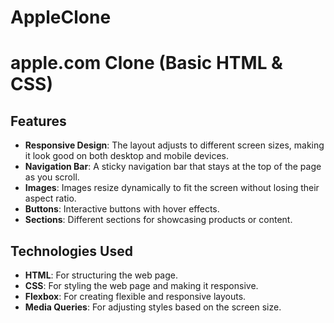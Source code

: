 # AppleClone

# apple.com Clone (Basic HTML & CSS)


## Features

- **Responsive Design**: The layout adjusts to different screen sizes, making it look good on both desktop and mobile devices.
- **Navigation Bar**: A sticky navigation bar that stays at the top of the page as you scroll.
- **Images**: Images resize dynamically to fit the screen without losing their aspect ratio.
- **Buttons**: Interactive buttons with hover effects.
- **Sections**: Different sections for showcasing products or content.

## Technologies Used

- **HTML**: For structuring the web page.
- **CSS**: For styling the web page and making it responsive.
- **Flexbox**: For creating flexible and responsive layouts.
- **Media Queries**: For adjusting styles based on the screen size.



